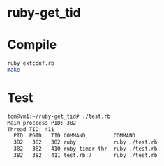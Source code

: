 # ruby-get_tid

# Compile
```bash
ruby extconf.rb
make
```

# Test

```bash
tom@vm1:~/ruby-get_tid# ./test.rb
Main proccess PID: 382
Thread TID: 411
  PID  PGID   TID COMMAND         COMMAND
  382   382   382 ruby            ruby ./test.rb
  382   382   410 ruby-timer-thr  ruby ./test.rb
  382   382   411 test.rb:7       ruby ./test.rb
```
